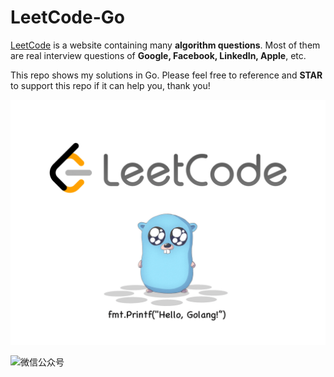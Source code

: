 # LeetCode-Go

[LeetCode](https://leetcode.com/) is a website containing many **algorithm questions**. Most of them are real interview questions of **Google, Facebook, LinkedIn, Apple**, etc. 

This repo shows my solutions in Go. Please feel free to reference and **STAR** to support this repo if it can help you, thank you!



![logo](./logo.png)

![微信公众号](http://wesub.ifree258.top/bottomPic.png)

